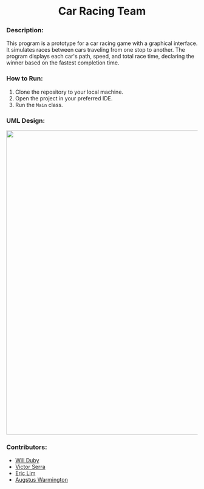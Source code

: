 <h1 align="center">Car Racing Team</h1>

### Description:
This program is a prototype for a car racing game with a graphical interface.
It simulates races between cars traveling from one stop to another.
The program displays each car's path, speed, and total race time, declaring
the winner based on the fastest completion time.

### How to Run:
1. Clone the repository to your local machine.
2. Open the project in your preferred IDE.
3. Run the `Main` class.

### UML Design:
<img src="[https://github.com/DubyD/Car_Racing_Team/assets/145795080/927005c5-b700-485c-a4fe-014bc31332b9](https://github.com/DubyD/Car_Racing_Team/blob/main/images/Race_cars_Team(2).jpg)" width="800">

### Contributors:
- [Will Duby](https://github.com/DubyD)
- [Victor Serra](https://github.com/vserra3192)
- [Eric Lim](https://github.com/PieTw3lve)
- [Augstus Warmington](https://github.com/guswarmington)
